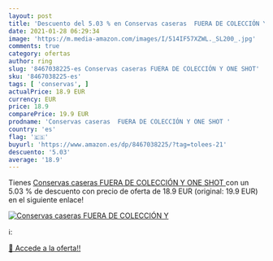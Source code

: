 ```yaml
---
layout: post
title: 'Descuento del 5.03 % en Conservas caseras  FUERA DE COLECCIÓN Y '
date: 2021-01-28 06:29:34
image: 'https://m.media-amazon.com/images/I/514IF57XZWL._SL200_.jpg'
comments: true
category: ofertas
author: ring
slug: '8467038225-es Conservas caseras FUERA DE COLECCIÓN Y ONE SHOT'
sku: '8467038225-es'
tags: [ 'conservas', ]
actualPrice: 18.9 EUR
currency: EUR
price: 18.9
comparePrice: 19.9 EUR
prodname: 'Conservas caseras  FUERA DE COLECCIÓN Y ONE SHOT '
country: 'es'
flag: '🇪🇸'
buyurl: 'https://www.amazon.es/dp/8467038225/?tag=tolees-21'
descuento: '5.03'
average: '18.9'
---
```


Tienes [Conservas caseras  FUERA DE COLECCIÓN Y ONE SHOT ](https://www.amazon.es/dp/8467038225/?tag=tolees-21) con un 5.03 % de descuento con precio de oferta de 18.9 EUR (original: 19.9 EUR) en el siguiente enlace!

[![Conservas caseras  FUERA DE COLECCIÓN Y ](https://m.media-amazon.com/images/I/514IF57XZWL._SL200_.jpg)](https://www.amazon.es/dp/8467038225/?tag=tolees-21)

ℹ️:


[🛒 Accede a la oferta!!](https://www.amazon.es/dp/8467038225/?tag=tolees-21)
